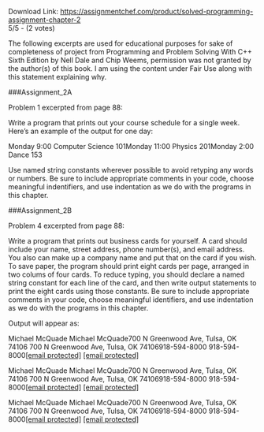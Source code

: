Download Link: https://assignmentchef.com/product/solved-programming-assignment-chapter-2
<br>
5/5 - (2 votes)

The following excerpts are used for educational purposes for sake of completeness of project from Programming and Problem Solving With C++ Sixth Edition by Nell Dale and Chip Weems, permission was not granted by the author(s) of this book. I am using the content under Fair Use along with this statement explaining why.



###Assignment_2A

Problem 1 excerpted from page 88:

Write a program that prints out your course schedule for a single week. Here’s an example of the output for one day:

Monday 9:00 Computer Science 101Monday 11:00 Physics 201Monday 2:00 Dance 153

Use named string constants wherever possible to avoid retyping any words or numbers. Be sure to include appropriate comments in your code, choose meaningful indentifiers, and use indentation as we do with the programs in this chapter.

###Assignment_2B

Problem 4 excerpted from page 88:

Write a program that prints out business cards for yourself. A card should include your name, street address, phone number(s), and email address. You also can make up a company name and put that on the card if you wish. To save paper, the program should print eight cards per page, arranged in two colums of four cards. To reduce typing, you should declare a named string constant for each line of the card, and then write output statements to print the eight cards using those constants. Be sure to include appropriate comments in your code, choose meaningful identifiers, and use indentation as we do with the programs in this chapter.

Output will appear as:

Michael McQuade Michael McQuade700 N Greenwood Ave, Tulsa, OK 74106 700 N Greenwood Ave, Tulsa, OK 74106918-594-8000 918-594-8000<a href="/cdn-cgi/l/email-protection" class="__cf_email__" data-cfemail="d6bbbfb5beb7b3baf8bbb5a7a3b7b2b396b9bda5a2b7a2b3f8b3b2a3">[email protected]</a> <a href="/cdn-cgi/l/email-protection" class="__cf_email__" data-cfemail="cba6a2a8a3aaaea7e5a6a8babeaaafae8ba4a0b8bfaabfaee5aeafbe">[email protected]</a>

Michael McQuade Michael McQuade700 N Greenwood Ave, Tulsa, OK 74106 700 N Greenwood Ave, Tulsa, OK 74106918-594-8000 918-594-8000<a href="/cdn-cgi/l/email-protection" class="__cf_email__" data-cfemail="315c58525950545d1f5c524044505554715e5a42455045541f545544">[email protected]</a> <a href="/cdn-cgi/l/email-protection" class="__cf_email__" data-cfemail="ddb0b4beb5bcb8b1f3b0beaca8bcb9b89db2b6aea9bca9b8f3b8b9a8">[email protected]</a>

Michael McQuade Michael McQuade700 N Greenwood Ave, Tulsa, OK 74106 700 N Greenwood Ave, Tulsa, OK 74106918-594-8000 918-594-8000<a href="/cdn-cgi/l/email-protection" class="__cf_email__" data-cfemail="422f2b212a23272e6c2f213337232627022d2931362336276c272637">[email protected]</a> <a href="/cdn-cgi/l/email-protection" class="__cf_email__" data-cfemail="2d40444e454c484103404e5c584c49486d42465e594c594803484958">[email protected]</a>